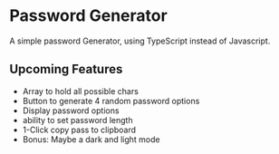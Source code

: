 # Password Generator

A simple password Generator, using TypeScript instead of Javascript.

## Upcoming Features
+ Array to hold all possible chars
+ Button to generate 4 random password options
+ Display password options
+ ability to set password length
+ 1-Click copy pass to clipboard
+ Bonus: Maybe a dark and light mode

